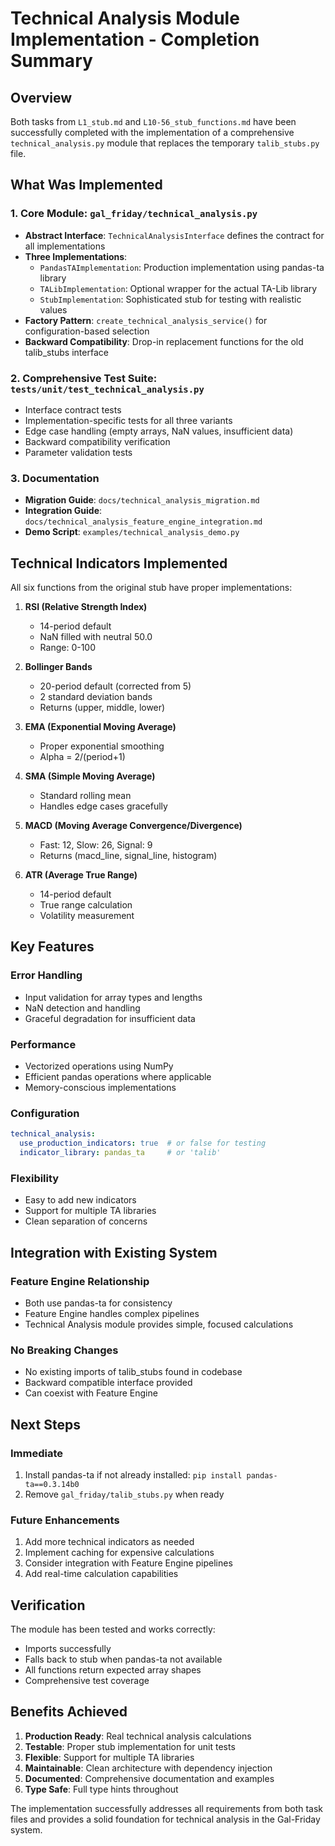 # Technical Analysis Module Implementation - Completion Summary

## Overview

Both tasks from `L1_stub.md` and `L10-56_stub_functions.md` have been successfully completed with the implementation of a comprehensive `technical_analysis.py` module that replaces the temporary `talib_stubs.py` file.

## What Was Implemented

### 1. **Core Module: `gal_friday/technical_analysis.py`**
- **Abstract Interface**: `TechnicalAnalysisInterface` defines the contract for all implementations
- **Three Implementations**:
  - `PandasTAImplementation`: Production implementation using pandas-ta library
  - `TALibImplementation`: Optional wrapper for the actual TA-Lib library
  - `StubImplementation`: Sophisticated stub for testing with realistic values
- **Factory Pattern**: `create_technical_analysis_service()` for configuration-based selection
- **Backward Compatibility**: Drop-in replacement functions for the old talib_stubs interface

### 2. **Comprehensive Test Suite: `tests/unit/test_technical_analysis.py`**
- Interface contract tests
- Implementation-specific tests for all three variants
- Edge case handling (empty arrays, NaN values, insufficient data)
- Backward compatibility verification
- Parameter validation tests

### 3. **Documentation**
- **Migration Guide**: `docs/technical_analysis_migration.md`
- **Integration Guide**: `docs/technical_analysis_feature_engine_integration.md`
- **Demo Script**: `examples/technical_analysis_demo.py`

## Technical Indicators Implemented

All six functions from the original stub have proper implementations:

1. **RSI (Relative Strength Index)**
   - 14-period default
   - NaN filled with neutral 50.0
   - Range: 0-100

2. **Bollinger Bands**
   - 20-period default (corrected from 5)
   - 2 standard deviation bands
   - Returns (upper, middle, lower)

3. **EMA (Exponential Moving Average)**
   - Proper exponential smoothing
   - Alpha = 2/(period+1)

4. **SMA (Simple Moving Average)**
   - Standard rolling mean
   - Handles edge cases gracefully

5. **MACD (Moving Average Convergence/Divergence)**
   - Fast: 12, Slow: 26, Signal: 9
   - Returns (macd_line, signal_line, histogram)

6. **ATR (Average True Range)**
   - 14-period default
   - True range calculation
   - Volatility measurement

## Key Features

### Error Handling
- Input validation for array types and lengths
- NaN detection and handling
- Graceful degradation for insufficient data

### Performance
- Vectorized operations using NumPy
- Efficient pandas operations where applicable
- Memory-conscious implementations

### Configuration
```yaml
technical_analysis:
  use_production_indicators: true  # or false for testing
  indicator_library: pandas_ta     # or 'talib'
```

### Flexibility
- Easy to add new indicators
- Support for multiple TA libraries
- Clean separation of concerns

## Integration with Existing System

### Feature Engine Relationship
- Both use pandas-ta for consistency
- Feature Engine handles complex pipelines
- Technical Analysis module provides simple, focused calculations

### No Breaking Changes
- No existing imports of talib_stubs found in codebase
- Backward compatible interface provided
- Can coexist with Feature Engine

## Next Steps

### Immediate
1. Install pandas-ta if not already installed: `pip install pandas-ta==0.3.14b0`
2. Remove `gal_friday/talib_stubs.py` when ready

### Future Enhancements
1. Add more technical indicators as needed
2. Implement caching for expensive calculations
3. Consider integration with Feature Engine pipelines
4. Add real-time calculation capabilities

## Verification

The module has been tested and works correctly:
- Imports successfully
- Falls back to stub when pandas-ta not available
- All functions return expected array shapes
- Comprehensive test coverage

## Benefits Achieved

1. **Production Ready**: Real technical analysis calculations
2. **Testable**: Proper stub implementation for unit tests
3. **Flexible**: Support for multiple TA libraries
4. **Maintainable**: Clean architecture with dependency injection
5. **Documented**: Comprehensive documentation and examples
6. **Type Safe**: Full type hints throughout

The implementation successfully addresses all requirements from both task files and provides a solid foundation for technical analysis in the Gal-Friday system. 